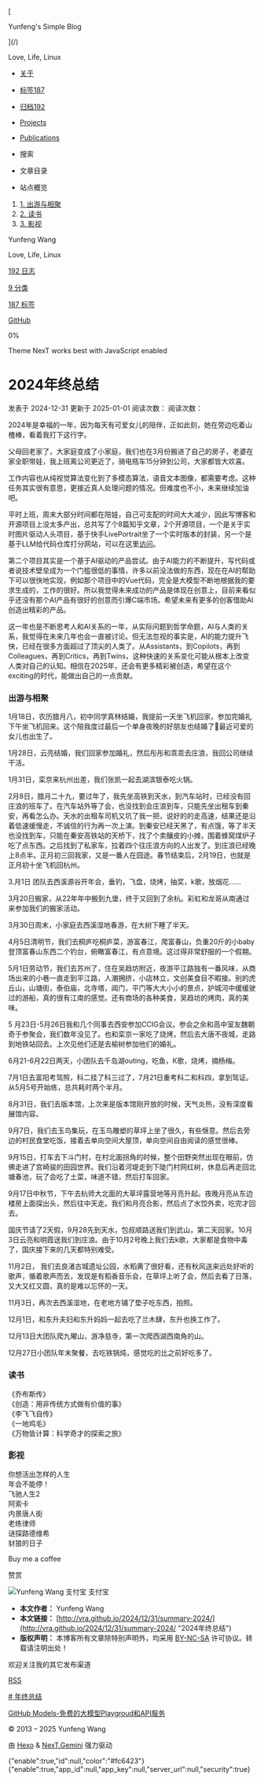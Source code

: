 [

Yunfeng's Simple Blog

](/)

Love, Life, Linux

-   [关于](/about/)
-   [标签187](/tags/)
-   [归档192](/archives/)
-   [Projects](/projects/)
-   [Publications](/publications/)
-   搜索

-   文章目录
-   站点概览

1.  [1. 出游与相聚](#%E5%87%BA%E6%B8%B8%E4%B8%8E%E7%9B%B8%E8%81%9A)
2.  [2. 读书](#%E8%AF%BB%E4%B9%A6)
3.  [3. 影视](#%E5%BD%B1%E8%A7%86)

Yunfeng Wang

Love, Life, Linux

[192 日志](/archives/)

[9 分类](/categories/)

[187 标签](/tags/)

[GitHub](https://github.com/vra "GitHub → https://github.com/vra")

0%

Theme NexT works best with JavaScript enabled

      

# 2024年终总结

发表于 2024-12-31 更新于 2025-01-01 阅读次数： 阅读次数：

2024年是幸福的一年，因为每天有可爱女儿的陪伴，正如此刻，她在旁边吃着山楂棒，看着我打下这行字。

父母回老家了，大家庭变成了小家庭，我们也在3月份搬进了自己的房子，老婆在家全职带娃，我上班离公司更近了，骑电瓶车15分钟到公司，大家都皆大欢喜。

工作内容也从纯视觉算法变化到了多模态算法，语音文本图像，都需要考虑。这种任务其实很有意思，更接近真人处理问题的情况。但难度也不小，未来继续加油吧。

平时上班，周末大部分时间都在陪娃，自己可支配的时间大大减少，因此写博客和开源项目上没太多产出，总共写了个8篇知乎文章，2个开源项目，一个是关于实时图片驱动人头项目，基于快手LivePortrait坐了一个实时版本的封装，另一个是基于LLM给代码仓库打分网站，可以在这里[访问](https://lcs.simpleai.site/)。

第二个项目其实是一个基于AI驱动的产品尝试。由于AI能力的不断提升，写代码或者说技术壁垒成为一个门槛很低的事情，许多以前没法做的东西，现在在AI的帮助下可以很快地实现，例如那个项目中的Vue代码，完全是大模型不断地根据我的要求生成的，工作的很好。所以我觉得未来成功的产品是体现在创意上，目前来看似乎还没有那个AI产品有很好的创意而引爆C端市场。希望未来有更多的创客借助AI创造出精彩的产品。

这一年也是不断思考人和AI关系的一年，从实际问题到哲学命题，AI与人类的关系，我觉得在未来几年也会一直被讨论。但无法忽视的事实是，AI的能力提升飞快，已经在很多方面超过了顶尖的人类了。从Assistants，到Copilots，再到Colleagues，再到Critics，再到Twins，这种快速的关系变化可能从根本上改变人类对自己的认知。相信在2025年，还会有更多精彩被创造，希望在这个exciting的时代，能做出自己的一点贡献。

### [](#出游与相聚 "出游与相聚")出游与相聚

1月18日，农历腊月八，初中同学真林结婚，我提前一天坐飞机回家，参加完婚礼下午坐飞机回来。这个陪我度过最后一个单身夜晚的好朋友也结婚了🤣最近可爱的女儿也出生了。

1月28日，云亮结婚，我们回家参加婚礼，然后彤彤和乖乖去庄浪，我回公司继续干活。

1月31日，栾京来杭州出差，我们张凯一起去湖滨银泰吃火锅。

2月8日，腊月二十九，要过年了，我先坐高铁到天水，到汽车站时，已经没有回庄浪的班车了。在汽车站外等了会，也没找到会庄浪到车，只能先坐出租车到秦安，再看怎么办。天水的出租车司机又坑了我一把，说好的的走高速，结果还是沿着低速缓慢走，不诚信的行为再一次上演。到秦安已经天黑了，有点饿，等了半天也没找到车，只能在秦安高铁站的天桥下，找了个卖釀皮的小摊，围着蜂窝煤炉子吃了点东西。之后找到了私家车，拉着四个往庄浪方向的人出发了。到庄浪已经晚上8点半。正月初三回我家，又是一番人在囧途。春节结束后，2月19日，也就是正月初十坐飞机回杭州。

3.月1日 团队去西溪源谷开年会，垂钓，飞盘，烧烤，抽奖，k歌，放烟花……

3月20日搬家，从22年年中搬到九堡，终于又回到了余杭。彩虹和龙哥从南通过来参加我们的搬家活动。

3月30日周末，小家庭去西溪湿地春游，在大树下睡了半天。

4月5日清明节，我们去桐庐吃桐庐菜，游富春江，爬富春山，负重20斤的小baby登顶富春山东西二个钓台，俯瞰富春江，有点意境。这过得非常舒服的一个假期。

5月1日劳动节，我们去苏州了，住在吴趋坊附近，夜游平江路独有一番风味，从商场出来的小巷一直走到平江路，人潮拥挤，小店林立，文创美食目不暇接。别的虎丘山，山塘街，泰伯庙，北寺塔，阊门，平门等大大小小的景点，护城河中缓缓驶过的游船，真的很有江南的感觉。还有商场的各种美食，吴趋坊的烤肉，真的美味。

5 月23日-5月26日我和几个同事去西安参加CCIG会议。参会之余和高中室友魏朝奇于参聚会，我们数年没见了。也和栾京一家吃了烧烤，然后去大唐不夜城，走路到地铁站回去。上次见他们还是去榆树参加他们的婚礼。

6月21-6月22日两天，小团队去千岛湖outing，吃鱼，K歌，烧烤，摘杨梅。

7月1日去富阳考驾照，科二挂了科三过了，7月21日重考科二和科四，拿到驾证。从5月5号开始练，总共耗时两个半月。

8月31日，我们去版本馆，上次来是版本馆刚开放的时候，天气炎热，没有深度看展馆内容。

9月7日，我们去玉鸟集玩，在玉鸟雕塑的草坪上坐了很久，有些惬意。然后去旁边的村民食堂吃饭，接着去单向空间大屋顶，单向空间自由阅读的感觉很棒。

9月15日，打车去下斗门村，在村北面拐角的时候，整个田野突然出现在眼前，仿佛走进了宫崎骏的田园世界。我们沿着河堤走到下陡门村网红树，休息后再走回北塘春池，玩了会吃了土菜，味道不错，然后打车回家。

9月17日中秋节，下午去杭师大北面的大草坪露营地等月亮升起。夜晚月亮从东边楼房上面探出头，然后往中天走。我们和月亮合影，然后点了水饺外卖，吃完才回去。

国庆节请了2天假，9月28先到天水，包叔顺路送我们到武山，第二天回家。10月3日云亮和明霞送我们到庄浪。由于10月2号晚上我们去k歌，大家都是食物中毒了，国庆接下来的几天都特别难受。

11月2日， 我们去良渚古城遗址公园，水稻黄了很好看，还有秋风送来远处好听的歌声，循着歌声而去，发现是有稻香音乐会，在草坪上听了会，然后去看了日落，又大又红又圆，真的是难以忘怀的一天。

11月3日，再次去西溪湿地，在老地方铺了垫子吃东西，拍照。

12月1日，和东升夫妇和东升妈妈一起去吃了兰木肆，东升也换工作了。

12月13日大团队爬九曜山，游净慈寺，第一次爬西湖西南角的山。

12月27日小团队年末聚餐，去吃铁锅炖，感觉吃的比之前好吃多了。

### [](#读书 "读书")读书

《乔布斯传》  
《创造：用非传统方式做有价值的事》  
《李飞飞自传》  
《一地鸡毛》  
《万物皆计算：科学奇才的探索之旅》

### [](#影视 "影视")影视

你想活出怎样的人生  
年会不能停！  
飞驰人生2  
阿索卡  
内景唐人街  
老练律师  
谜探路德维希  
豺狼的日子

Buy me a coffee

赞赏

![Yunfeng Wang 支付宝](/images/alipay.jpg) 支付宝

-   **本文作者：** Yunfeng Wang
-   **本文链接：** [http://vra.github.io/2024/12/31/summary-2024/](http://vra.github.io/2024/12/31/summary-2024/ "2024年终总结")
-   **版权声明：** 本博客所有文章除特别声明外，均采用 [BY-NC-SA](https://creativecommons.org/licenses/by-nc-sa/4.0/) 许可协议。转载请注明出处！

欢迎关注我的其它发布渠道

[RSS](/atom.xml)

[\# 年终总结](/tags/%E5%B9%B4%E7%BB%88%E6%80%BB%E7%BB%93/)

[GitHub Models-免费的大模型Playgroud和API服务](/2024/09/14/github-models/ "GitHub Models-免费的大模型Playgroud和API服务")

© 2013 – 2025 Yunfeng Wang

由 [Hexo](https://hexo.io/) & [NexT.Gemini](https://theme-next.js.org/) 强力驱动

{"enable":true,"id":null,"color":"#fc6423"} {"enable":true,"app\_id":null,"app\_key":null,"server\_url":null,"security":true}